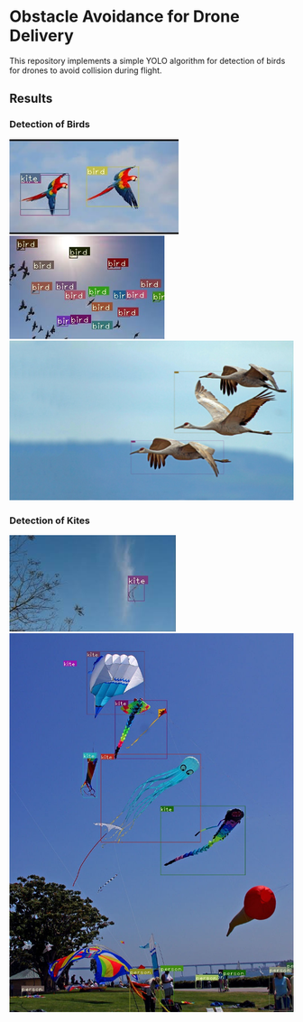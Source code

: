 # Obstacle Avoidance for Drone Delivery

This repository implements a simple YOLO algorithm for detection of birds for drones to avoid collision during flight. 

## Results
### Detection of Birds

<img src='bird.jpeg'>
<img src='bird1.jpeg'>
<img src="bird2.jpg">

### Detection of Kites

<img src="kite.jpeg">
<img src="kite1.jpg">